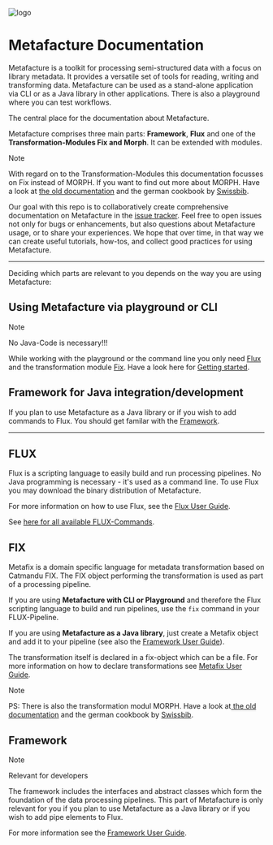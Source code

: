 ![logo](https://github.com/culturegraph/metafacture-core/wiki/img/metafacture_small.png)

# Metafacture Documentation

Metafacture is a toolkit for processing semi-structured data with a focus on library metadata. It provides a versatile set of tools for reading, writing and transforming data. Metafacture can be used as a stand-alone application via CLI or as a Java library in other applications. There is also a playground where you can test workflows.

The central place for the documentation about Metafacture.

Metafacture comprises three main parts: **Framework**, **Flux** and one of the **Transformation-Modules Fix and Morph**. It can be extended with modules.

> [!NOTE]
> With regard on to the Transformation-Modules this documentation focusses on Fix instead of MORPH. If you want to find out more about MORPH. Have a look at [the old documentation](https://github.com/metafacture/metafacture-core/wiki/Metamorph-User-Guide) and the german cookbook by [Swissbib](https://swissbib.gitlab.io/metamorph-doku/).


Our goal with this repo is to collaboratively create comprehensive documentation on Metafacture in the [issue tracker](https://github.com/culturegraph/metafacture-documentation/issues?q=). Feel free to open issues not only for bugs or enhancements, but also questions about Metafacture usage, or to share your experiences. We hope that over time, in that way we can create useful tutorials, how-tos, and collect good practices for using Metafacture.
__________________

Deciding which parts are relevant to you depends on the way you are using Metafacture:

## Using Metafacture via playground or CLI

> [!NOTE]
> No Java-Code is necessary!!!

While working with the playground or the command line you only need [Flux](#flux) and the transformation module [Fix](#fix).
Have a look here for [Getting started](/Getting-Started.md).

## Framework for Java integration/development

If you plan to use Metafacture as a Java library or if you wish to add commands to Flux. You should get familar with the [Framework](#framework).

__________________

## FLUX

Flux is a scripting language to easily build and run processing pipelines. No Java programming is necessary - it's used as a command line. To use Flux you may download the binary distribution of Metafacture.

For more information on how to use Flux, see the [Flux User Guide](/Flux-User-Guide.md).

See [here for all available FLUX-Commands](/flux-commands.md).

## FIX

Metafix is a domain specific language for metadata transformation based on Catmandu FIX. The FIX object performing the transformation is used as part of a processing pipeline.

If you are using **Metafacture with CLI or Playground** and therefore the Flux scripting language to build and run pipelines, use the `fix` command in your FLUX-Pipeline. 

If you are using **Metafacture as a Java library**, just create a Metafix object and add it to your pipeline (see also the [Framework User Guide](#framework)).

The transformation itself is declared in a fix-object which can be a file. For more information on how to declare transformations see [Metafix User Guide](/Fix-User-Guide.md).

> [!NOTE]
> PS: There is also the transformation modul MORPH. Have a look at[ the old documentation](https://github.com/metafacture/metafacture-core/wiki/Metamorph-User-Guide) and the german cookbook by [Swissbib](https://swissbib.gitlab.io/metamorph-doku/).

## Framework

> [!NOTE]
>Relevant for developers

The framework includes the interfaces and abstract classes which form the foundation of the data processing pipelines. This part of Metafacture is only relevant for you if you plan to use Metafacture as a Java library or if you wish to add pipe elements to Flux.

For more information see the [Framework User Guide](/Framework-User-Guide.md).

